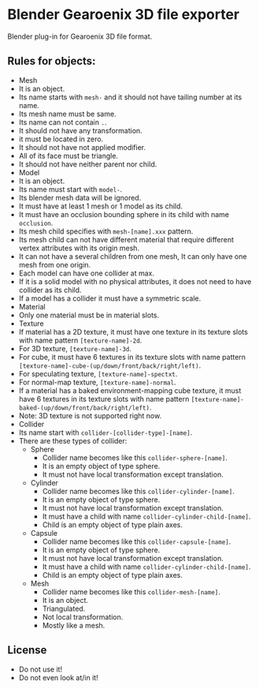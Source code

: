 # Blender Gearoenix 3D file exporter
Blender plug-in for Gearoenix 3D file format.

## Rules for objects:
- Mesh
 - It is an object.
 - Its name starts with `mesh-` and it should not have tailing number at its
   name.
 - Its mesh name must be same.
 - Its name can not contain `.`.
 - It should not have any transformation.
 - it must be located in zero.
 - It should not have not applied modifier.
 - All of its face must be triangle.
 - It should not have neither parent nor child.
- Model
 - It is an object.
 - Its name must start with `model-`.
 - Its blender mesh data will be ignored.
 - It must have at least 1 mesh or 1 model as its child.
 - It must have an occlusion bounding sphere in its child with name `occlusion`.
 - Its mesh child specifies with `mesh-[name].xxx` pattern.
 - Its mesh child can not have different material that require different vertex
   attributes with its origin mesh.
 - It can not have a several children from one mesh, It can only have one mesh
   from one origin.
 - Each model can have one collider at max.
 - If it is a solid model with no physical attributes, it does not need to have
   collider as its child.
 - If a model has a collider it must have a symmetric scale.
- Material
 - Only one material must be in material slots.
- Texture
 - If material has a 2D texture, it must have one texture in its texture slots
   with name pattern `[texture-name]-2d`.
 - For 3D texture, `[texture-name]-3d`.
 - For cube, it must have 6 textures in its texture slots
   with name pattern `[texture-name]-cube-(up/down/front/back/right/left)`.
 - For speculating texture, `[texture-name]-spectxt`.
 - For normal-map texture, `[texture-name]-normal`.
 - If a material has a baked environment-mapping cube texture, it must have 6
   textures in its texture slots with name pattern
   `[texture-name]-baked-(up/down/front/back/right/left)`.
 - Note: 3D texture is not supported right now.
- Collider
 - Its name start with `collider-[collider-type]-[name]`.
 - There are these types of collider:
     - Sphere
       - Collider name becomes like this `collider-sphere-[name]`.
       - It is an empty object of type sphere.
       - It must not have local transformation except translation.
     - Cylinder
       - Collider name becomes like this `collider-cylinder-[name]`.
       - It is an empty object of type sphere.
       - It must not have local transformation except translation.
       - It must have a child with name `collider-cylinder-child-[name]`.
       - Child is an empty object of type plain axes.
     - Capsule
       - Collider name becomes like this `collider-capsule-[name]`.
       - It is an empty object of type sphere.
       - It must not have local transformation except translation.
       - It must have a child with name `collider-cylinder-child-[name]`.
       - Child is an empty object of type plain axes.
     - Mesh
       - Collider name becomes like this `collider-mesh-[name]`.
       - It is an object.
       - Triangulated.
       - Not local transformation.
       - Mostly like a mesh.


## License
- Do not use it!
- Do not even look at/in it!
